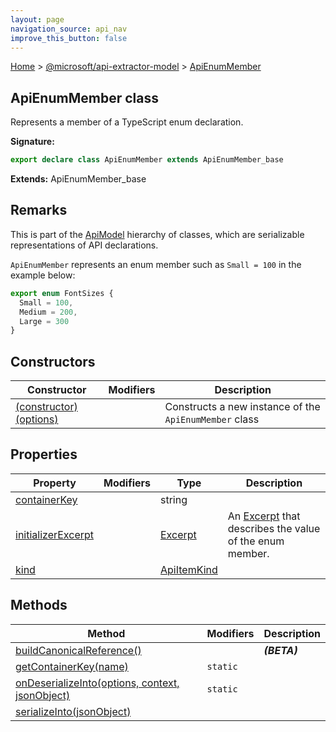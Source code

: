 ```yaml
---
layout: page
navigation_source: api_nav
improve_this_button: false
---
```



[Home](./index.md) &gt; [@microsoft/api-extractor-model](./api-extractor-model.md) &gt; [ApiEnumMember](./api-extractor-model.apienummember.md)

## ApiEnumMember class

Represents a member of a TypeScript enum declaration.

<b>Signature:</b>

```typescript
export declare class ApiEnumMember extends ApiEnumMember_base
```
<b>Extends:</b> ApiEnumMember\_base

## Remarks

This is part of the [ApiModel](./api-extractor-model.apimodel.md) hierarchy of classes, which are serializable representations of API declarations.

`ApiEnumMember` represents an enum member such as `Small = 100` in the example below:

```ts
export enum FontSizes {
  Small = 100,
  Medium = 200,
  Large = 300
}

```

## Constructors

|  Constructor | Modifiers | Description |
|  --- | --- | --- |
|  [(constructor)(options)](./api-extractor-model.apienummember._constructor_.md) |  | Constructs a new instance of the <code>ApiEnumMember</code> class |

## Properties

|  Property | Modifiers | Type | Description |
|  --- | --- | --- | --- |
|  [containerKey](./api-extractor-model.apienummember.containerkey.md) |  | string |  |
|  [initializerExcerpt](./api-extractor-model.apienummember.initializerexcerpt.md) |  | [Excerpt](./api-extractor-model.excerpt.md) | An [Excerpt](./api-extractor-model.excerpt.md) that describes the value of the enum member. |
|  [kind](./api-extractor-model.apienummember.kind.md) |  | [ApiItemKind](./api-extractor-model.apiitemkind.md) |  |

## Methods

|  Method | Modifiers | Description |
|  --- | --- | --- |
|  [buildCanonicalReference()](./api-extractor-model.apienummember.buildcanonicalreference.md) |  | <b><i>(BETA)</i></b> |
|  [getContainerKey(name)](./api-extractor-model.apienummember.getcontainerkey.md) | <code>static</code> |  |
|  [onDeserializeInto(options, context, jsonObject)](./api-extractor-model.apienummember.ondeserializeinto.md) | <code>static</code> |  |
|  [serializeInto(jsonObject)](./api-extractor-model.apienummember.serializeinto.md) |  |  |
